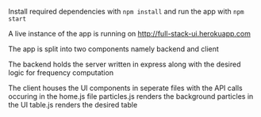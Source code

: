 
Install required dependencies with ``npm install`` and run the app with ``npm start`` 

A live instance of the app is running on http://full-stack-ui.herokuapp.com

The app is split into two components namely backend and client

The backend holds the server written in express along with the desired logic for frequency computation

The client houses the UI components in seperate files with the API calls occuring in the home.js file 
particles.js renders the background particles in the UI
table.js renders the desired table